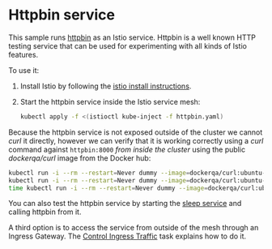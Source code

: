 # Httpbin service

This sample runs [httpbin](https://httpbin.org) as an Istio service. 
Httpbin is a well known HTTP testing service that can be used for experimenting
with all kinds of Istio features.

To use it:

1. Install Istio by following the [istio install instructions](https://istio.io/docs/setup/kubernetes/quick-start.html).

2. Start the httpbin service inside the Istio service mesh:

   ```bash
   kubectl apply -f <(istioctl kube-inject -f httpbin.yaml)
   ```
 
Because the httpbin service is not exposed outside of the cluster
we cannot _curl_ it directly, however we can verify that it is working correctly using
a _curl_ command against `httpbin:8000` *from inside the cluster* using the public _dockerqa/curl_
image from the Docker hub:

```bash
kubectl run -i --rm --restart=Never dummy --image=dockerqa/curl:ubuntu-trusty --command -- curl --silent httpbin:8000/html
kubectl run -i --rm --restart=Never dummy --image=dockerqa/curl:ubuntu-trusty --command -- curl --silent httpbin:8000/status/500
time kubectl run -i --rm --restart=Never dummy --image=dockerqa/curl:ubuntu-trusty --command -- curl --silent httpbin:8000/delay/5
```

You can also test the httpbin service by starting the [sleep service](../sleep) and calling httpbin from it.

A third option is to access the service from outside of the mesh through an Ingress Gateway. The [Control Ingress Traffic](https://istio.io/docs/tasks/traffic-management/ingress/) task explains how to do it.
